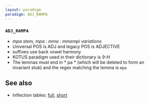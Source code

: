 ```yaml
---
layout: paradigm
paradigm: ADJ_RAMPA
---
```

### ` ADJ_RAMPA `

* _mpa stem, mpa : mma : mmempi variations_
* Universal POS is ADJ and legacy POS is ADJECTIVE
* suffixes use back vowel harmony
* KOTUS paradigm used in their dictionary is 9-H
* The lemmas must end in * pa * (which will be deleted to form an invariant stub) and the regex matching the lemma is ` mpa `

## See also

* Inflection tables: [full](gen/R/rampa.html), [short](gen/R/rampa_wikt.html)

